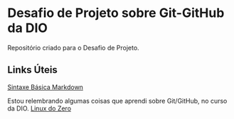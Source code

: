 # Desafio de Projeto sobre Git-GitHub da DIO
Repositório criado para o Desafio de Projeto.

## Links Úteis
[Sintaxe Básica Markdown](https://www.markdownguide.org/basic-syntax/)

Estou relembrando algumas coisas que aprendi sobre Git/GitHub, no curso da DIO.
[Linux do Zero](https://web.dio.me/track/linux-do-zero)
